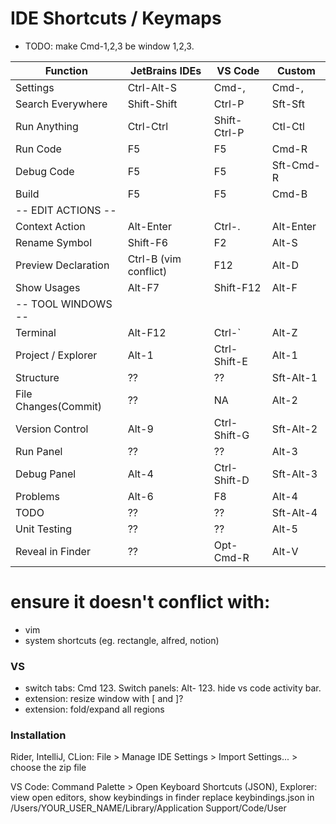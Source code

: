 # IDE Shortcuts / Keymaps
- TODO: make Cmd-1,2,3 be window 1,2,3.

| Function            | JetBrains IDEs        | VS Code      | Custom    |
| ------------------- | --------------------- | ------------ | --------- |
| Settings            | Ctrl-Alt-S            | Cmd-,        | Cmd-,     |
| Search Everywhere   | Shift-Shift           | Ctrl-P       | Sft-Sft   | <VS Go To File />
| Run Anything        | Ctrl-Ctrl             | Shift-Ctrl-P | Ctl-Ctl   | <VS Show all commands />
| Run Code            | F5                    | F5           | Cmd-R     | <VS Run is Debug />
| Debug Code          | F5                    | F5           | Sft-Cmd-R |
| Build               | F5                    | F5           | Cmd-B     |
| -- EDIT ACTIONS --  |                       |              |           |
| Context Action      | Alt-Enter             | Ctrl-.       | Alt-Enter | <VS Quick Fix />
| Rename Symbol       | Shift-F6              | F2           | Alt-S     |
| Preview Declaration | Ctrl-B (vim conflict) | F12          | Alt-D     | <JB Go To Declaration or Usages />
| Show Usages         | Alt-F7                | Shift-F12    | Alt-F     | <VS Peek References. Note: NOT "Find" Usages />
| -- TOOL WINDOWS --  |                       |              |           |
| Terminal            | Alt-F12               | Ctrl-\`      | Alt-Z     |
| Project / Explorer  | Alt-1                 | Ctrl-Shift-E | Alt-1     | <VS Show Explorer />
| Structure           | ??                    | ??           | Sft-Alt-1 | 
| File Changes(Commit)| ??                    | NA           | Alt-2     | <VS Open Changes />
| Version Control     | Alt-9                 | Ctrl-Shift-G | Sft-Alt-2 | <VS Show Source Control />
| Run Panel           | ??                    | ??           | Alt-3     | <VS Show Run and Debug. />
| Debug Panel         | Alt-4                 | Ctrl-Shift-D | Sft-Alt-3 | <VS Show Run and Debug. />
| Problems            | Alt-6                 | F8           | Alt-4     | <VS Toggle Problems />
| TODO                | ??                    | ??           | Sft-Alt-4 |
| Unit Testing        | ??                    | ??           | Alt-5     |
| Reveal in Finder    | ??                    | Opt-Cmd-R    | Alt-V     | <VS Open Changes />

# ensure it doesn't conflict with:
- vim
- system shortcuts (eg. rectangle, alfred, notion)

### VS
- switch tabs: Cmd 123. Switch panels: Alt- 123. hide vs code activity bar.
- extension: resize window with [ and ]?
- extension: fold/expand all regions

### Installation
Rider, IntelliJ, CLion: File > Manage IDE Settings > Import Settings... > choose the zip file

VS Code: Command Palette > Open Keyboard Shortcuts (JSON), Explorer: view open editors, show keybindings in finder
replace keybindings.json in /Users/YOUR_USER_NAME/Library/Application Support/Code/User

